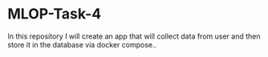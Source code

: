 # MLOP-Task-4
In this repository I will create an app that will collect data from user and then store it in the database via docker compose..
